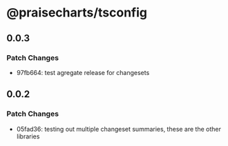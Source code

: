 # @praisecharts/tsconfig

## 0.0.3

### Patch Changes

- 97fb664: test agregate release for changesets

## 0.0.2

### Patch Changes

- 05fad36: testing out multiple changeset summaries, these are the other libraries
